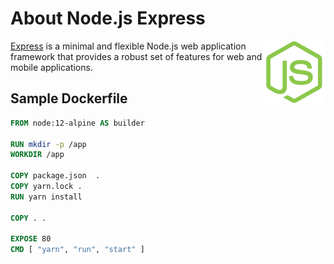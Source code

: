 # About Node.js Express

<a target="_blank" rel="noopener noreferrer" href="http://expressjs.com/">
    <img alt="Node.js Logo" align="right" src="/node-express/logo.png" width="100px" />
</a>

[Express](http://expressjs.com/) is a minimal and flexible Node.js web application framework that provides a robust set of features for web and mobile applications. 

## Sample Dockerfile

```Dockerfile
FROM node:12-alpine AS builder

RUN mkdir -p /app
WORKDIR /app

COPY package.json  .
COPY yarn.lock .
RUN yarn install

COPY . .

EXPOSE 80
CMD [ "yarn", "run", "start" ]
```
